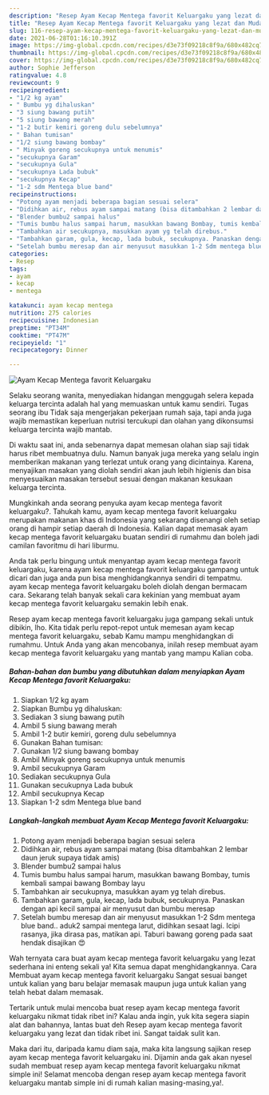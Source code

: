 ```yaml
---
description: "Resep Ayam Kecap Mentega favorit Keluargaku yang lezat dan Mudah Dibuat"
title: "Resep Ayam Kecap Mentega favorit Keluargaku yang lezat dan Mudah Dibuat"
slug: 116-resep-ayam-kecap-mentega-favorit-keluargaku-yang-lezat-dan-mudah-dibuat
date: 2021-06-28T01:16:10.391Z
image: https://img-global.cpcdn.com/recipes/d3e73f09218c8f9a/680x482cq70/ayam-kecap-mentega-favorit-keluargaku-foto-resep-utama.jpg
thumbnail: https://img-global.cpcdn.com/recipes/d3e73f09218c8f9a/680x482cq70/ayam-kecap-mentega-favorit-keluargaku-foto-resep-utama.jpg
cover: https://img-global.cpcdn.com/recipes/d3e73f09218c8f9a/680x482cq70/ayam-kecap-mentega-favorit-keluargaku-foto-resep-utama.jpg
author: Sophie Jefferson
ratingvalue: 4.8
reviewcount: 9
recipeingredient:
- "1/2 kg ayam"
- " Bumbu yg dihaluskan"
- "3 siung bawang putih"
- "5 siung bawang merah"
- "1-2 butir kemiri goreng dulu sebelumnya"
- " Bahan tumisan"
- "1/2 siung bawang bombay"
- " Minyak goreng secukupnya untuk menumis"
- "secukupnya Garam"
- "secukupnya Gula"
- "secukupnya Lada bubuk"
- "secukupnya Kecap"
- "1-2 sdm Mentega blue band"
recipeinstructions:
- "Potong ayam menjadi beberapa bagian sesuai selera"
- "Didihkan air, rebus ayam sampai matang (bisa ditambahkan 2 lembar daun jeruk supaya tidak amis)"
- "Blender bumbu2 sampai halus"
- "Tumis bumbu halus sampai harum, masukkan bawang Bombay, tumis kembali sampai bawang Bombay layu"
- "Tambahkan air secukupnya, masukkan ayam yg telah direbus."
- "Tambahkan garam, gula, kecap, lada bubuk, secukupnya. Panaskan dengan api kecil sampai air menyusut dan bumbu meresap"
- "Setelah bumbu meresap dan air menyusut masukkan 1-2 Sdm mentega blue band.. aduk2 sampai mentega larut, didihkan sesaat lagi. Icipi rasanya, jika dirasa pas, matikan api. Taburi bawang goreng pada saat hendak disajikan 😍"
categories:
- Resep
tags:
- ayam
- kecap
- mentega

katakunci: ayam kecap mentega 
nutrition: 275 calories
recipecuisine: Indonesian
preptime: "PT34M"
cooktime: "PT47M"
recipeyield: "1"
recipecategory: Dinner

---
```



![Ayam Kecap Mentega favorit Keluargaku](https://img-global.cpcdn.com/recipes/d3e73f09218c8f9a/680x482cq70/ayam-kecap-mentega-favorit-keluargaku-foto-resep-utama.jpg)

Selaku seorang wanita, menyediakan hidangan menggugah selera kepada keluarga tercinta adalah hal yang memuaskan untuk kamu sendiri. Tugas seorang ibu Tidak saja mengerjakan pekerjaan rumah saja, tapi anda juga wajib memastikan keperluan nutrisi tercukupi dan olahan yang dikonsumsi keluarga tercinta wajib mantab.

Di waktu  saat ini, anda sebenarnya dapat memesan olahan siap saji tidak harus ribet membuatnya dulu. Namun banyak juga mereka yang selalu ingin memberikan makanan yang terlezat untuk orang yang dicintainya. Karena, menyajikan masakan yang diolah sendiri akan jauh lebih higienis dan bisa menyesuaikan masakan tersebut sesuai dengan makanan kesukaan keluarga tercinta. 



Mungkinkah anda seorang penyuka ayam kecap mentega favorit keluargaku?. Tahukah kamu, ayam kecap mentega favorit keluargaku merupakan makanan khas di Indonesia yang sekarang disenangi oleh setiap orang di hampir setiap daerah di Indonesia. Kalian dapat memasak ayam kecap mentega favorit keluargaku buatan sendiri di rumahmu dan boleh jadi camilan favoritmu di hari liburmu.

Anda tak perlu bingung untuk menyantap ayam kecap mentega favorit keluargaku, karena ayam kecap mentega favorit keluargaku gampang untuk dicari dan juga anda pun bisa menghidangkannya sendiri di tempatmu. ayam kecap mentega favorit keluargaku boleh diolah dengan bermacam cara. Sekarang telah banyak sekali cara kekinian yang membuat ayam kecap mentega favorit keluargaku semakin lebih enak.

Resep ayam kecap mentega favorit keluargaku juga gampang sekali untuk dibikin, lho. Kita tidak perlu repot-repot untuk memesan ayam kecap mentega favorit keluargaku, sebab Kamu mampu menghidangkan di rumahmu. Untuk Anda yang akan mencobanya, inilah resep membuat ayam kecap mentega favorit keluargaku yang mantab yang mampu Kalian coba.

<!--inarticleads1-->

##### Bahan-bahan dan bumbu yang dibutuhkan dalam menyiapkan Ayam Kecap Mentega favorit Keluargaku:

1. Siapkan 1/2 kg ayam
1. Siapkan  Bumbu yg dihaluskan:
1. Sediakan 3 siung bawang putih
1. Ambil 5 siung bawang merah
1. Ambil 1-2 butir kemiri, goreng dulu sebelumnya
1. Gunakan  Bahan tumisan:
1. Gunakan 1/2 siung bawang bombay
1. Ambil  Minyak goreng secukupnya untuk menumis
1. Ambil secukupnya Garam
1. Sediakan secukupnya Gula
1. Gunakan secukupnya Lada bubuk
1. Ambil secukupnya Kecap
1. Siapkan 1-2 sdm Mentega blue band




<!--inarticleads2-->

##### Langkah-langkah membuat Ayam Kecap Mentega favorit Keluargaku:

1. Potong ayam menjadi beberapa bagian sesuai selera
1. Didihkan air, rebus ayam sampai matang (bisa ditambahkan 2 lembar daun jeruk supaya tidak amis)
1. Blender bumbu2 sampai halus
1. Tumis bumbu halus sampai harum, masukkan bawang Bombay, tumis kembali sampai bawang Bombay layu
1. Tambahkan air secukupnya, masukkan ayam yg telah direbus.
1. Tambahkan garam, gula, kecap, lada bubuk, secukupnya. Panaskan dengan api kecil sampai air menyusut dan bumbu meresap
1. Setelah bumbu meresap dan air menyusut masukkan 1-2 Sdm mentega blue band.. aduk2 sampai mentega larut, didihkan sesaat lagi. Icipi rasanya, jika dirasa pas, matikan api. Taburi bawang goreng pada saat hendak disajikan 😍




Wah ternyata cara buat ayam kecap mentega favorit keluargaku yang lezat sederhana ini enteng sekali ya! Kita semua dapat menghidangkannya. Cara Membuat ayam kecap mentega favorit keluargaku Sangat sesuai banget untuk kalian yang baru belajar memasak maupun juga untuk kalian yang telah hebat dalam memasak.

Tertarik untuk mulai mencoba buat resep ayam kecap mentega favorit keluargaku nikmat tidak ribet ini? Kalau anda ingin, yuk kita segera siapin alat dan bahannya, lantas buat deh Resep ayam kecap mentega favorit keluargaku yang lezat dan tidak ribet ini. Sangat taidak sulit kan. 

Maka dari itu, daripada kamu diam saja, maka kita langsung sajikan resep ayam kecap mentega favorit keluargaku ini. Dijamin anda gak akan nyesel sudah membuat resep ayam kecap mentega favorit keluargaku nikmat simple ini! Selamat mencoba dengan resep ayam kecap mentega favorit keluargaku mantab simple ini di rumah kalian masing-masing,ya!.

